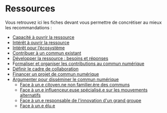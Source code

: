 # Ressources

Vous retrouvez ici les fiches devant vous permettre de concrétiser au mieux les recommandations :

* [Capacité à ouvrir la ressource](produire-des-communs/contribuer-a-un-commun-existant/checklist-1-3-ma-capacite-a-contribuer.md)
* [Intérêt à ouvrir la ressource](produire-des-communs/contribuer-a-un-commun-existant/checklist-2-3-mon-interet-a-contribuer.md)
* [Intérêt pour l’écosystème](checklist-3-3-cette-ouverture-a-de-linteret-pour-lecosysteme.md)
* [Contribuer à un commun existant](produire-des-communs/contribuer-a-un-commun-existant/)
* [Développer la ressource : besoins et réponses](produire-des-communs/developper-la-ressource-besoins-and-reponses.md)
* F[ormaliser et organiser les contributions au commun numérique](formaliser-et-organiser-les-contributions.md)
* [Définir le cadre de collaboration](definir-le-cadre-de-collaboration-dun-projet.md)
* [Financer un projet de commun numérique](financer-un-projet-de-commun.md)
* [Argumenter pour disséminer le commun numérique](argumentaires-type-pour-disseminer-les-communs/)
  * [Face à un.e citoyen.ne non familier.ère des communs](argumentaires-type-pour-disseminer-les-communs/argumentaire-a-destination-dun.e-citoyen.e-non-familier.ere-avec-les-communs-numeriques.md)
  * [Face à un.e influenceur.euse spécialisé.e sur les mouvements alternatifs](argumentaires-type-pour-disseminer-les-communs/argumentaire-a-destination-dun.e-influenceur.euse-specialisee-sur-les-mouvements-alternatifs.md)
  * [Face à un.e responsable de l'innovation d'un grand groupe](argumentaires-type-pour-disseminer-les-communs/argumentaire-a-destination-dun.e-responsable-de-linnovation-dans-un-grand-groupe.md)
  * [Face à un.e élu.e](argumentaires-type-pour-disseminer-les-communs/argumentaire-a-destination-dun.e-elu.e.md)

